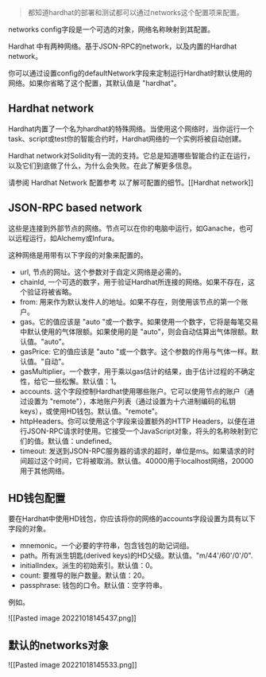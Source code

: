 > 都知道hardhat的部署和测试都可以通过networks这个配置项来配置。

networks config字段是一个可选的对象，网络名称映射到其配置。

Hardhat 中有两种网络。基于JSON-RPC的network，以及内置的Hardhat network。

你可以通过设置config的defaultNetwork字段来定制运行Hardhat时默认使用的网络。如果你省略了这个配置，其默认值是 "hardhat"。

## Hardhat network

Hardhat内置了一个名为hardhat的特殊网络。当使用这个网络时，当你运行一个task、script或test你的智能合约时，Hardhat网络的一个实例将被自动创建。

Hardhat network对Solidity有一流的支持。它总是知道哪些智能合约正在运行，以及它们到底做了什么，为什么会失败。在此了解更多信息。

请参阅 Hardhat Network 配置参考 以了解可配置的细节。[[Hardhat network]]

## JSON-RPC based network

这些是连接到外部节点的网络。节点可以在你的电脑中运行，如Ganache，也可以远程运行，如Alchemy或Infura。  
  
这种网络是用带有以下字段的对象来配置的。  
  
- url, 节点的网址。这个参数对于自定义网络是必需的。  
- chainId, 一个可选的数字，用于验证Hardhat所连接的网络。如果不存在，这个验证将被省略。
- from: 用来作为默认发件人的地址。如果不存在，则使用该节点的第一个账户。  
- gas。它的值应该是 "auto "或一个数字。如果使用一个数字，它将是每笔交易中默认使用的气体限额。如果使用的是 "auto"，则会自动估算出气体限额。默认值。"auto"。  
- gasPrice: 它的值应该是 "auto "或一个数字。这个参数的作用与气体一样。默认值。"自动"。  
- gasMultiplier。一个数字，用于乘以gas估计的结果，由于估计过程的不确定性，给它一些松懈。默认值：1。  
- accounts. 这个字段控制Hardhat使用哪些账户。它可以使用节点的账户（通过设置为 "remote"），本地账户列表（通过设置为十六进制编码的私钥keys），或使用HD钱包。默认值。"remote"。  
- httpHeaders。你可以使用这个字段来设置额外的HTTP Headers，以便在进行JSON-RPC请求时使用。它接受一个JavaScript对象，将头的名称映射到它们的值。默认值：undefined。  
- timeout: 发送到JSON-RPC服务器的请求的超时，单位是ms。如果请求的时间超过这个时间，它将被取消。默认值。40000用于localhost网络，20000用于其他网络。  
  
## HD钱包配置

要在Hardhat中使用HD钱包，你应该将你的网络的accounts字段设置为具有以下字段的对象。

- mnemonic。一个必要的字符串，包含钱包的助记词组。
- path。所有派生钥匙(derived keys)的HD父级。默认值。"m/44'/60'/0'/0".
- initialIndex。派生的初始索引。默认值：0。
- count: 要推导的账户数量。默认值：20。
- passphrase: 钱包的口令。默认值：空字符串。

例如。

![[Pasted image 20221018145437.png]]

## 默认的networks对象

![[Pasted image 20221018145533.png]]